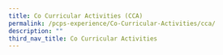 ```yaml
---
title: Co Curricular Activities (CCA)
permalink: /pcps-experience/Co-Curricular-Activities/cca/
description: ""
third_nav_title: Co Curricular Activities
---
```

